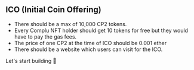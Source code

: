 ## ICO (Initial Coin Offering)

- There should be a max of 10,000 CP2 tokens.
- Every Complu NFT holder should get 10 tokens for free but they would have to pay the gas fees.
- The price of one CP2 at the time of ICO should be 0.001 ether
- There should be a website which users can visit for the ICO.

Let's start building 🚀
